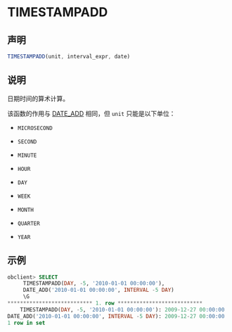 # TIMESTAMPADD

## 声明

```javascript
TIMESTAMPADD(unit, interval_expr, date)
```

## 说明

日期时间的算术计算。

该函数的作用与 [DATE_ADD](../1.date-and-time-functions/9.date_add.md) 相同，但 `unit` 只能是以下单位：

* `MICROSECOND`

* `SECOND`

* `MINUTE`

* `HOUR`

* `DAY`

* `WEEK`

* `MONTH`

* `QUARTER`

* `YEAR`

## 示例

```sql
obclient> SELECT
     TIMESTAMPADD(DAY, -5, '2010-01-01 00:00:00'),
     DATE_ADD('2010-01-01 00:00:00', INTERVAL -5 DAY)
     \G
*************************** 1. row ***************************
    TIMESTAMPADD(DAY, -5, '2010-01-01 00:00:00'): 2009-12-27 00:00:00
DATE_ADD('2010-01-01 00:00:00', INTERVAL -5 DAY): 2009-12-27 00:00:00
1 row in set
```
